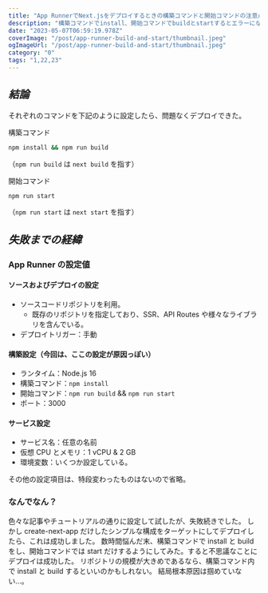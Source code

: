 ```yaml
---
title: "App RunnerでNext.jsをデプロイするときの構築コマンドと開始コマンドの注意点"
description: "構築コマンドでinstall、開始コマンドでbuildとstartするとエラーになったのであった。"
date: "2023-05-07T06:59:19.978Z"
coverImage: "/post/app-runner-build-and-start/thumbnail.jpeg"
ogImageUrl: "/post/app-runner-build-and-start/thumbnail.jpeg"
category: "0"
tags: "1,22,23"
---
```


## _結論_

それぞれのコマンドを下記のように設定したら、問題なくデプロイできた。

構築コマンド

```bash
npm install && npm run build
```

（`npm run build` は `next build` を指す）

開始コマンド

```bash
npm run start
```

（`npm run start` は `next start` を指す）

## _失敗までの経緯_

### App Runner の設定値

#### ソースおよびデプロイの設定

- ソースコードリポジトリを利用。
  - 既存のリポジトリを指定しており、SSR、API Routes や様々なライブラリを含んでいる。
- デプロイトリガー：手動

#### 構築設定（今回は、ここの設定が原因っぽい）

- ランタイム：Node.js 16
- 構築コマンド：`npm install`
- 開始コマンド：`npm run build` && `npm run start`
- ポート：3000

#### サービス設定

- サービス名：任意の名前
- 仮想 CPU とメモリ：1 vCPU & 2 GB
- 環境変数：いくつか設定している。

その他の設定項目は、特段変わったものはないので省略。

### なんでなん？

色々な記事やチュートリアルの通りに設定して試したが、失敗続きでした。
しかし create-next-app だけしたシンプルな構成をターゲットにしてデプロイしたら、これは成功しました。
数時間悩んだ末、構築コマンドで install と build をし、開始コマンドでは start だけするようにしてみた。すると不思議なことにデプロイは成功した。
リポジトリの規模が大きめであるなら、構築コマンド内で install と build するといいのかもしれない。
結局根本原因は掴めていない…。
